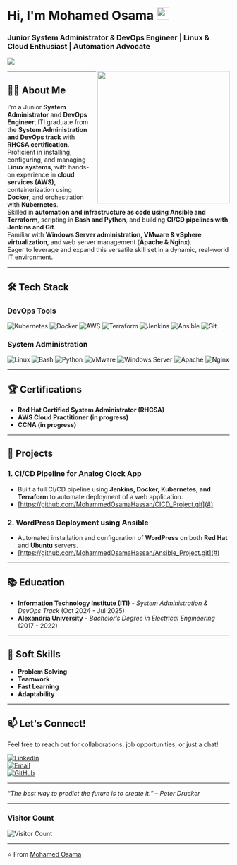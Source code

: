 <h1 align="left">
  Hi, I'm Mohamed Osama
  <img src="https://media.giphy.com/media/hvRJCLFzcasrR4ia7z/giphy.gif" width="28">
</h1>

<h3 align="left">
  Junior System Administrator & DevOps Engineer | Linux & Cloud Enthusiast | Automation Advocate
</h3>

<!-- Typing SVG -->
<p align="left">
  <a href="https://git.io/typing-svg">
    <img src="https://readme-typing-svg.herokuapp.com?font=Fira+Code&pause=1200&width=435&lines=Learning+Every+Day;Linux+%26+Cloud+Enthusiast;Automation+%26+CI%2FCD+Advocate&font=Fira%20Code&size=22&color=00ff00&vCenter=true">
  </a>
</p>

<img width="300" align="right" src="https://c.tenor.com/2y7LXWpU1zAAAAAM/devops-automation.gif">

---

## 👨‍💻 About Me

I'm a Junior **System Administrator** and **DevOps Engineer**, ITI graduate from the **System Administration and DevOps track** with **RHCSA certification**.  
Proficient in installing, configuring, and managing **Linux systems**, with hands-on experience in **cloud services (AWS)**, containerization using **Docker**, and orchestration with **Kubernetes**.  
Skilled in **automation and infrastructure as code using Ansible and Terraform**, scripting in **Bash and Python**, and building **CI/CD pipelines with Jenkins and Git**.  
Familiar with **Windows Server administration, VMware & vSphere virtualization**, and web server management (**Apache & Nginx**).  
Eager to leverage and expand this versatile skill set in a dynamic, real-world IT environment.

---

## 🛠️ Tech Stack

### DevOps Tools
![Kubernetes](https://img.shields.io/badge/Kubernetes-326CE5?style=for-the-badge&logo=kubernetes&logoColor=white)
![Docker](https://img.shields.io/badge/Docker-2496ED?style=for-the-badge&logo=docker&logoColor=white)
![AWS](https://img.shields.io/badge/AWS-232F3E?style=for-the-badge&logo=amazon-aws&logoColor=white)
![Terraform](https://img.shields.io/badge/Terraform-623CE4?style=for-the-badge&logo=terraform&logoColor=white)
![Jenkins](https://img.shields.io/badge/Jenkins-D24939?style=for-the-badge&logo=jenkins&logoColor=white)
![Ansible](https://img.shields.io/badge/Ansible-EE0000?style=for-the-badge&logo=ansible&logoColor=white)
![Git](https://img.shields.io/badge/Git-F05032?style=for-the-badge&logo=git&logoColor=white)

### System Administration
![Linux](https://img.shields.io/badge/Linux-FCC624?style=for-the-badge&logo=linux&logoColor=black)
![Bash](https://img.shields.io/badge/Bash-4EAA25?style=for-the-badge&logo=gnu-bash&logoColor=white)
![Python](https://img.shields.io/badge/Python-3776AB?style=for-the-badge&logo=python&logoColor=white)
![VMware](https://img.shields.io/badge/VMware-607078?style=for-the-badge&logo=vmware&logoColor=white)
![Windows Server](https://img.shields.io/badge/Windows_Server-0078D6?style=for-the-badge&logo=windows&logoColor=white)
![Apache](https://img.shields.io/badge/Apache-D22128?style=for-the-badge&logo=apache&logoColor=white)
![Nginx](https://img.shields.io/badge/Nginx-009639?style=for-the-badge&logo=nginx&logoColor=white)

---

## 🏆 Certifications

- **Red Hat Certified System Administrator (RHCSA)**
- **AWS Cloud Practitioner (in progress)**
- **CCNA (in progress)**

---

## 🚀 Projects

### 1. **CI/CD Pipeline for Analog Clock App**
- Built a full CI/CD pipeline using **Jenkins, Docker, Kubernetes, and Terraform** to automate deployment of a web application.
- [https://github.com/MohammedOsamaHassan/CICD_Project.git](#)

### 2. **WordPress Deployment using Ansible**
- Automated installation and configuration of **WordPress** on both **Red Hat** and **Ubuntu** servers.
- [https://github.com/MohammedOsamaHassan/Ansible_Project.git](#)

---

## 📚 Education

- **Information Technology Institute (ITI)** - *System Administration & DevOps Track* (Oct 2024 - Jul 2025)
- **Alexandria University** - *Bachelor’s Degree in Electrical Engineering* (2017 - 2022)

---

## 🌟 Soft Skills

- **Problem Solving**
- **Teamwork**
- **Fast Learning**
- **Adaptability**

---

## 📫 Let's Connect!

Feel free to reach out for collaborations, job opportunities, or just a chat!

[![LinkedIn](https://img.shields.io/badge/LinkedIn-0077B5?style=for-the-badge&logo=linkedin&logoColor=white)](https://www.linkedin.com/in/mohamedosama45)  
[![Email](https://img.shields.io/badge/Gmail-D14836?style=for-the-badge&logo=gmail&logoColor=white)](mailto:mohamed.osama.hassan122@gmail.com)  
[![GitHub](https://img.shields.io/badge/GitHub-100000?style=for-the-badge&logo=github&logoColor=white)](https://github.com/MohammedOsamaHassan)

---

<p align="left">
  <i>“The best way to predict the future is to create it.” – Peter Drucker</i>
</p>

---

### Visitor Count

![Visitor Count](https://komarev.com/ghpvc/?username=YOUR-GITHUB-USERNAME&style=flat-square)

---

⭐️ From [Mohamed Osama](https://github.com/YOUR-GITHUB-USERNAME)
